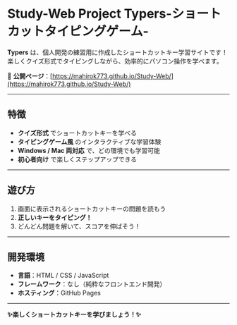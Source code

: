 # Study-Web Project Typers-ショートカットタイピングゲーム-

**Typers** は、個人開発の練習用に作成したショートカットキー学習サイトです！
楽しくクイズ形式でタイピングしながら、効率的にパソコン操作を学べます。

🔗 **公開ページ**：[https://mahirok773.github.io/Study-Web/](https://mahirok773.github.io/Study-Web/)

---

## 特徴
- **クイズ形式** でショートカットキーを学べる
- **タイピングゲーム風** のインタラクティブな学習体験
- **Windows / Mac 両対応** で、どの環境でも学習可能
- **初心者向け** で楽しくステップアップできる

---

##  遊び方
1. 画面に表示されるショートカットキーの問題を読もう
2. **正しいキーをタイピング！**
3. どんどん問題を解いて、スコアを伸ばそう！

---

##  開発環境
- **言語**：HTML / CSS / JavaScript
- **フレームワーク**：なし（純粋なフロントエンド開発）
- **ホスティング**：GitHub Pages

---

**✨楽しくショートカットキーを学びましょう！✨**

